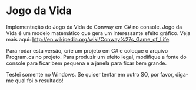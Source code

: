 Jogo da Vida
============

Implementação do Jogo da Vida de Conway em C# no console. Jogo da Vida é um modelo matemático que gera um interessante efeito gráfico. Veja mais aqui: http://en.wikipedia.org/wiki/Conway%27s_Game_of_Life.

Para rodar esta versão, crie um projeto em C# e coloque o arquivo Program.cs no projeto. Para produzir um efeito legal, modifique a fonte do console para ficar bem pequena e a janela para ficar bem grande.

Testei somente no Windows. Se quiser tentar em outro SO, por favor, diga-me qual foi o resultado!

